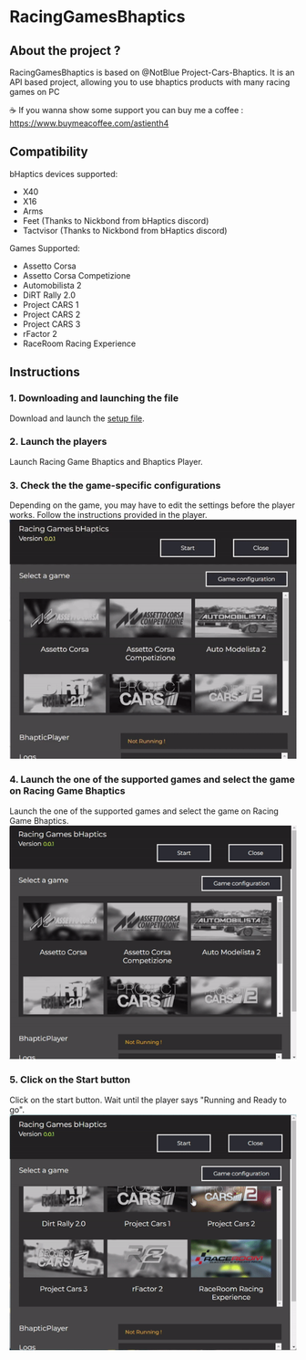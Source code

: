 # RacingGamesBhaptics
## About the project ?

RacingGamesBhaptics is based on @NotBlue Project-Cars-Bhaptics.
It is an API based project, allowing you to use bhaptics products with many racing games on PC

☕  If you wanna show some support you can buy me a coffee : https://www.buymeacoffee.com/astienth4

## Compatibility

bHaptics devices supported:
- X40
- X16
- Arms
- Feet (Thanks to Nickbond from bHaptics discord)
- Tactvisor (Thanks to Nickbond from bHaptics discord)

Games Supported: 
- Assetto Corsa
- Assetto Corsa Competizione
- Automobilista 2
- DiRT Rally 2.0
- Project CARS 1
- Project CARS 2
- Project CARS 3
- rFactor 2
- RaceRoom Racing Experience

## Instructions

### 1. Downloading and launching the file
Download and launch the <a href="https://github.com/Astienth/RacingGamesBhaptics/releases/download/0.0.1/racingbhaptics.Setup.0.0.1.exe">setup file</a>.<br/>


### 2. Launch the players
Launch Racing Game Bhaptics and Bhaptics Player. <br/>


### 3. Check the the game-specific configurations
Depending on the game, you may have to edit the settings before the player works. Follow the instructions provided in the player. <br/>
<img src="RacingBhaptics3.gif" alt="RacingbHaptics3" border="0" />


### 4. Launch the one of the supported  games and select the game on Racing Game Bhaptics
Launch the one of the supported games and select the game on Racing Game Bhaptics.<br/>
<img src = "RacingBhaptics2.gif" alt="RacingbHaptics2" border="0" />


### 5. Click on the Start button
Click on the start button. Wait until the player says "Running and Ready to go".<br/>
<img src="RacingBhaptics.gif" alt="RacingbHaptics" border="0" />


